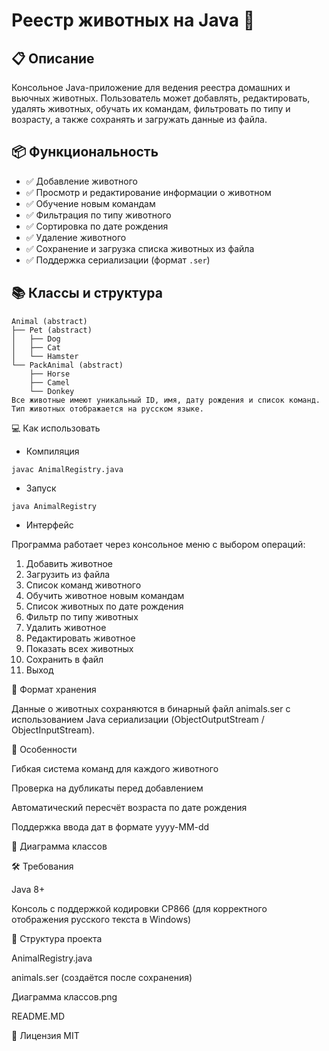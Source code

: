 # Реестр животных на Java 🐾

## 📋 Описание

Консольное Java-приложение для ведения реестра домашних и вьючных животных. Пользователь может добавлять, редактировать, удалять животных, обучать их командам, фильтровать по типу и возрасту, а также сохранять и загружать данные из файла.

## 📦 Функциональность

- ✅ Добавление животного
- ✅ Просмотр и редактирование информации о животном
- ✅ Обучение новым командам
- ✅ Фильтрация по типу животного
- ✅ Сортировка по дате рождения
- ✅ Удаление животного
- ✅ Сохранение и загрузка списка животных из файла
- ✅ Поддержка сериализации (формат `.ser`)

## 📚 Классы и структура

```
Animal (abstract)
├── Pet (abstract)
│   ├── Dog
│   ├── Cat
│   └── Hamster
└── PackAnimal (abstract)
    ├── Horse
    ├── Camel
    └── Donkey
Все животные имеют уникальный ID, имя, дату рождения и список команд.
Тип животных отображается на русском языке.
```

💻 Как использовать
- Компиляция
  
```javac AnimalRegistry.java```

- Запуск
  
```java AnimalRegistry```

- Интерфейс
  
Программа работает через консольное меню с выбором операций:

1. Добавить животное
2. Загрузить из файла
3. Список команд животного
4. Обучить животное новым командам
5. Список животных по дате рождения
6. Фильтр по типу животных
7. Удалить животное
8. Редактировать животное
9. Показать всех животных
10. Сохранить в файл
11. Выход

💾 Формат хранения

Данные о животных сохраняются в бинарный файл animals.ser с использованием Java сериализации (ObjectOutputStream / ObjectInputStream).

🧠 Особенности

Гибкая система команд для каждого животного

Проверка на дубликаты перед добавлением

Автоматический пересчёт возраста по дате рождения

Поддержка ввода дат в формате yyyy-MM-dd

📸 Диаграмма классов

🛠️ Требования

Java 8+

Консоль с поддержкой кодировки CP866 (для корректного отображения русского текста в Windows)

📂 Структура проекта

AnimalRegistry.java

animals.ser (создаётся после сохранения)

Диаграмма классов.png

README.MD

📜 Лицензия
MIT